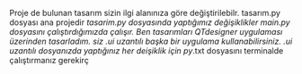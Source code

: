 Proje de bulunan tasarım sizin ilgi alanınıza göre değiştirilebilr. tasarım.py dosyası ana projedir _tasarim.py dosyasında yaptığımız değişiklikler main.py dosyasını çalıştırdığımızda çalışır.
Ben tasarımları QTdesigner uygulaması üzerinden tasarladım. siz .ui uzantılı başka bir uygulama kullanabilirsiniz.
.ui uzantılı dosyanızda yaptığınız her deişiklik için py_.txt dosyasını terminalde çalıştırmanız gerekirç
